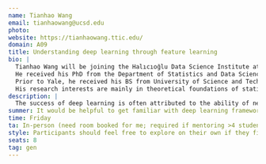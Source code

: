 ```yaml
---
name: Tianhao Wang
email: tianhaowang@ucsd.edu
photo: 
website: https://tianhaowang.ttic.edu/
domain: A09
title: Understanding deep learning through feature learning
bio: |
  Tianhao Wang will be joining the Halıcıoğlu Data Science Institute at UC San Diego as a tenure-track assistant professor in July 2025.
  He received his PhD from the Department of Statistics and Data Science at Yale University in 2024.
  Prior to Yale, he received his BS from University of Science and Technology of China in 2018.
  His research interests are mainly in theoretical foundations of statistical learning, especially high-dimensional statistics and deep learning.
description: |
  The success of deep learning is often attributed to the ability of neural networks to learn useful features from data. Yet, the process of feature learning remains mysterious. In this project, we aim to develop fundamental understanding of how neural networks learn features, with an emphasis on the dynamical perspective of the training process. We will explore feature learning for various neural network architectures, and investigate surprising phenomena in deep learning such as implicit regularization and grokking, etc. Participants will gain hands-on experience in training neural networks and analyzing the training process.
summer: It would be helpful to get familiar with deep learning frameworks such as PyTorch or Jax.
time: Friday
ta: In-person (need room booked for me; required if mentoring >4 students in-person)
style: Participants should feel free to explore on their own if they find a specific topic interesting. Meanwhile, participants will have opportunities to work with my PhD students. I will provide hands-on guidance.
seats: 8
tag: gen
---
```

